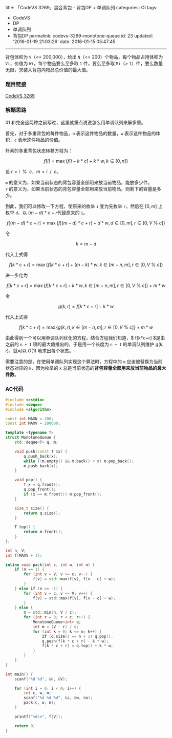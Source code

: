 title: 「CodeVS 3269」混合背包 - 背包DP + 单调队列
categories: OI
tags: 
  - CodeVS
  - DP
  - 单调队列
  - 背包DP
permalink: codevs-3269-monotone-queue
id: 23
updated: '2016-01-19 21:03:26'
date: 2016-01-15 05:47:45
---

背包体积为 `V`（<= 200,000），给出 `N`（<= 200）个物品，每个物品占用体积为 `Vi`，价值为 `Wi`，每个物品要么至多取 `1` 件，要么至多取 `Mi`（> `1`）件，要么数量无限，求装入背包内物品总价值的最大值。

<!-- more -->

### 题目链接
[CodeVS 3269](htp://codevs.cn/problem/3269/)

### 解题思路
01 和完全这两种之前写过，这里就重点说说怎么用单调队列来解多重。

首先，对于多重背包的每件物品，`n` 表示这件物品的数量，`w` 表示这件物品的体积，`c` 表示这件物品的价值。

朴素的多重背包状态转移方程为：

$$ f[i]=\max\{f[i-k*c]+k*w,k{\in}[0,n]\} $$

设 $r=i ~~ \% ~~ c$，$m=i ~~ / ~~ c$。

`m` 的意义为，如果当前状态的背包容量全部用来放当前物品，能放多少件。  
`r` 的意义为，如果当前状态的背包容量全部用来放当前物品，则剩下的容量是多少。

到此，我们可以修改一下方程，使原来的枚举 `i` 变为先枚举 `r`，然后在 $[0,m]$ 上枚举 `d`，以 $(m-d)*c+r$代替原来的 `i`。

$$ f[(m-d)*c+r]=\max\{f[(m-d)*c+r]+d*w,d{\in}[0,m],r{\in}[0,V \ \% \ c]\} $$

令

$$ k=m-d $$

代入上式得

$$ f[k*c+r]=\max\{f[k*c+r]+(m-k)*w,k{\in}[m-n,m],r{\in}[0,V \ \% \ c]\} $$

进一步化为

$$ f[k*c+r]=\max\{f[k*c+r]-k*w,k{\in}[m-n,m],r{\in}[0,V \ \% \ c]\} + m * w $$

令

$$ g(k,r)=f[k*c+r]-k*w $$

代入上式得

$$ f[k*c+r]=\max\{g(k,r),k{\in}[m-n,m],r{\in}[0,V \ \% \ c]\} + m * w $$

由此得到一个可以用单调队列优化的方程，结合方程我们知道，$ f[k*c+r] $是由之前的 `n + 1` 项的最大值推出的，于是用一个长度为 `n + 1` 的单调队列维护 $g(k,r)$，就可以 $O(1)$ 地求出每个状态。

需要注意的是，在使用单调队列实现这个算法时，方程中的 `m` 应该被替换为当前状态对应的 `k`，因为枚举的 `k` 总是当前状态的**背包容量全部用来放当前物品的最大件数**。

### AC代码
```c++
#include <cstdio>
#include <deque>
#include <algorithm>

const int MAXN = 200;
const int MAXV = 200000;

template <typename T>
struct MonotoneQueue {
	std::deque<T> q, m;

	void push(const T &x) {
		q.push_back(x);
		while (!m.empty() && m.back() < x) m.pop_back();
		m.push_back(x);
	}

	void pop() {
		T x = q.front();
		q.pop_front();
		if (x == m.front()) m.pop_front();
	}

	size_t size() {
		return q.size();
	}

	T top() {
		return m.front();
	}
};

int n, V;
int f[MAXV + 1];

inline void pack(int c, int w, int n) {
	if (n == 1) {
		for (int v = V; v >= c; v--) {
			f[v] = std::max(f[v], f[v - c] + w);
		}
	} else if (n == -1) {
		for (int v = c; v <= V; v++) {
			f[v] = std::max(f[v], f[v - c] + w);
		}
	} else {
		n = std::min(n, V / c);
		for (int r = 0; r < c; r++) {
			MonotoneQueue<int> q;
			int m = (V - r) / c;
			for (int k = 0; k <= m; k++) {
				if (q.size() == n + 1) q.pop();
				q.push(f[k * c + r] - k * w);
				f[k * c + r] = q.top() + k * w;
			}
		}
	}
}

int main() {
	scanf("%d %d", &n, &V);

	for (int i = 0; i < n; i++) {
		int c, w, n;
		scanf("%d %d %d", &c, &w, &n);
		pack(c, w, n);
	}

	printf("%d\n", f[V]);

	return 0;
}
```